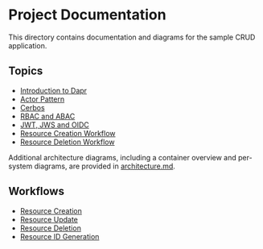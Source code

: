 # Project Documentation

This directory contains documentation and diagrams for the sample CRUD application.

## Topics
- [Introduction to Dapr](topics/dapr_intro.md)
- [Actor Pattern](topics/actor_pattern.md)
- [Cerbos](topics/cerbos_intro.md)
- [RBAC and ABAC](topics/rbac_abac.md)
- [JWT, JWS and OIDC](topics/jwt_oidc.md)
- [Resource Creation Workflow](resource_creation.md)
- [Resource Deletion Workflow](resource_deletion.md)

Additional architecture diagrams, including a container overview and per-system diagrams, are provided in [architecture.md](architecture.md).

## Workflows
- [Resource Creation](resource_creation.md)
- [Resource Update](resource_update.md)
- [Resource Deletion](resource_deletion.md)
- [Resource ID Generation](resource_id.md)
